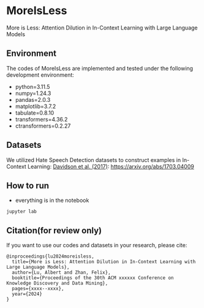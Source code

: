 # MoreIsLess
More is Less: Attention Dilution in In-Context Learning with Large Language Models

## Environment
The codes of MoreIsLess are implemented and tested under the following development environment:
* python=3.11.5
* numpy=1.24.3
* pandas=2.0.3
* matplotlib=3.7.2
* tabulate=0.8.10
* transformers=4.36.2
* ctransformers=0.2.27

## Datasets
We utilized Hate Speech Detection datasets to construct examples in In-Context Learning: [Davidson et al. (2017)]([https://arxiv.org/abs/1703.04009](https://github.com/t-davidson/hate-speech-and-offensive-language/blob/master/data/labeled_data.csv)): https://arxiv.org/abs/1703.04009

## How to run

* everything is in the notebook
```
jupyter lab
```

## Citation(for review only)
If you want to use our codes and datasets in your research, please cite:
```
@inproceedings{lu2024moreisless,
  title={More is Less: Attention Dilution in In-Context Learning with Large Language Models},
  author={Lu, Albert and Zhan, Felix},
  booktitle={Proceedings of the 30th ACM xxxxxx Conference on Knowledge Discovery and Data Mining},
  pages={xxxx--xxxx},
  year={2024}
}
```

